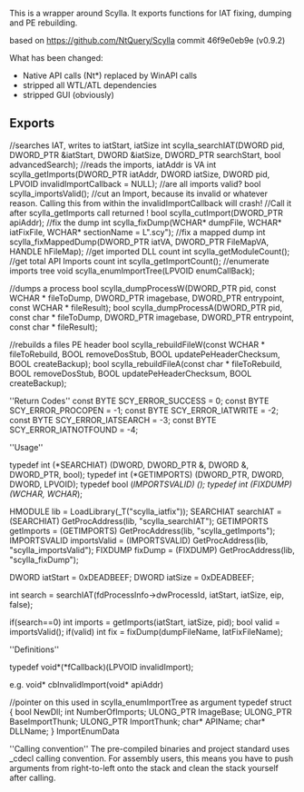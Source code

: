 This is a wrapper around Scylla. 
It exports functions for IAT fixing, dumping and PE rebuilding.

based on https://github.com/NtQuery/Scylla commit 46f9e0eb9e  (v0.9.2)

What has been changed:
- Native API calls (Nt*) replaced by WinAPI calls
- stripped all WTL/ATL dependencies
- stripped GUI (obviously)

## Exports ##
//searches IAT, writes to iatStart, iatSize
int scylla_searchIAT(DWORD pid, DWORD_PTR &iatStart, DWORD &iatSize, DWORD_PTR searchStart, bool advancedSearch); 
//reads the imports, iatAddr is VA
int scylla_getImports(DWORD_PTR iatAddr, DWORD iatSize, DWORD pid, LPVOID invalidImportCallback = NULL);
//are all imports valid?
bool scylla_importsValid();
//cut an Import, because its invalid or whatever reason. Calling this from within the invalidImportCallback will crash! 
//Call it after scylla_getImports call returned !
bool scylla_cutImport(DWORD_PTR apiAddr);
//fix the dump
int scylla_fixDump(WCHAR* dumpFile, WCHAR* iatFixFile, WCHAR* sectionName = L".scy");
//fix a mapped dump
int scylla_fixMappedDump(DWORD_PTR iatVA, DWORD_PTR FileMapVA, HANDLE hFileMap); 
//get imported DLL count
int scylla_getModuleCount();
//get total API Imports count
int scylla_getImportCount();
//enumerate imports tree
void scylla_enumImportTree(LPVOID enumCallBack);

//dumps a process
bool scylla_dumpProcessW(DWORD_PTR pid, const WCHAR * fileToDump, DWORD_PTR imagebase, DWORD_PTR entrypoint, const WCHAR * fileResult);
bool scylla_dumpProcessA(DWORD_PTR pid, const char * fileToDump, DWORD_PTR imagebase, DWORD_PTR entrypoint, const char * fileResult);

//rebuilds a files PE header
bool scylla_rebuildFileW(const WCHAR * fileToRebuild, BOOL removeDosStub, BOOL updatePeHeaderChecksum, BOOL createBackup);
bool scylla_rebuildFileA(const char * fileToRebuild, BOOL removeDosStub, BOOL updatePeHeaderChecksum, BOOL createBackup);

''Return Codes''
const BYTE SCY_ERROR_SUCCESS = 0;
const BYTE SCY_ERROR_PROCOPEN = -1;
const BYTE SCY_ERROR_IATWRITE = -2;
const BYTE SCY_ERROR_IATSEARCH = -3;
const BYTE SCY_ERROR_IATNOTFOUND = -4;

''Usage''

typedef int (*SEARCHIAT) (DWORD, DWORD_PTR &, DWORD &, DWORD_PTR, bool);
typedef int (*GETIMPORTS) (DWORD_PTR, DWORD, DWORD, LPVOID);
typedef bool (*IMPORTSVALID) ();
typedef int (*FIXDUMP) (WCHAR*, WCHAR*);

HMODULE lib = LoadLibrary(_T("scylla_iatfix"));
SEARCHIAT searchIAT = (SEARCHIAT) GetProcAddress(lib, "scylla_searchIAT");
GETIMPORTS getImports = (GETIMPORTS) GetProcAddress(lib, "scylla_getImports");
IMPORTSVALID importsValid = (IMPORTSVALID) GetProcAddress(lib, "scylla_importsValid");
FIXDUMP fixDump = (FIXDUMP) GetProcAddress(lib, "scylla_fixDump");

DWORD iatStart = 0xDEADBEEF;
DWORD iatSize = 0xDEADBEEF;

int search = searchIAT(fdProcessInfo->dwProcessId, iatStart, iatSize, eip, false);

if(search==0) int imports = getImports(iatStart, iatSize, pid);
bool valid = importsValid();
if(valid) int fix = fixDump(dumpFileName, IatFixFileName);

''Definitions''

typedef void*(*fCallback)(LPVOID invalidImport);

e.g. void* cbInvalidImport(void* apiAddr)

//pointer on this used in scylla_enumImportTree as argument
typedef struct
{
    bool NewDll;
    int NumberOfImports;
    ULONG_PTR ImageBase;
    ULONG_PTR BaseImportThunk;
    ULONG_PTR ImportThunk;
    char* APIName;
    char* DLLName;
} ImportEnumData

''Calling convention''
The pre-compiled binaries and project standard uses _cdecl calling convention.
For assembly users, this means you have to push arguments from right-to-left onto the stack
and clean the stack yourself after calling.
